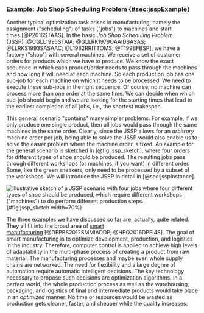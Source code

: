 ### Example: Job Shop Scheduling Problem {#sec:jsspExample}

Another typical optimization task arises in manufacturing, namely the assignment ("scheduling") of tasks ("jobs") to machines and start times&nbsp;[@P2016STAAS].
In the basic *Job Shop Scheduling Problem* (JSSP)&nbsp;[@CGLL1995STAIA; @GLLRK1979OAAIDSASAS; @LLRKS1993SASAAC; @L1982RRITTOMS; @T199BFBSP], we have a factory ("shop") with several machines.
We receive a set of customer orders for products which we have to produce.
We know the exact sequence in which each product/order needs to pass through the machines and how long it will need at each machine.
So each production job has one sub-job for each machine on which it needs to be processed.
We need to execute these sub-jobs in the right sequence.
Of course, no machine can process more than one order at the same time.
We can decide when which sub-job should begin and we are looking for the starting times that lead to the earliest completion of all jobs, i.e., the shortest makespan.

This general scenario "contains" many simpler problems.
For example, if we only produce one single product, then all jobs would pass through the same machines in the same order.
Clearly, since the JSSP allows for an *arbitrary* machine order per job, being able to solve the JSSP would also enable us to solve the easier problem where the machine order is fixed.
An example for the general scenario is sketched in [@fig:jssp_sketch], where four orders for different types of shoe should be produced.
The resulting jobs pass through different workshops (or machines, if you want) in different order.
Some, like the green sneakers, only need to be processed by a subset of the workshops.
We will introduce the JSSP in detail in [@sec:jsspInstance].

![Illustrative sketch of a JSSP scenario with four jobs where four different types of shoe should be produced, which require different workshops ("machines") to do perform different production steps.](\relative.path{jssp_sketch.svgz}){#fig:jssp_sketch width=70%}

The three examples we have discussed so far are, actually, quite related.
They all fit into the broad area of [smart manufacturing](http://en.wikipedia.org/wiki/Smart_manufacturing)&nbsp;[@DEPBS2012SMMIADDP; @HPO2016DPFI4S].
The goal of smart manufacturing is to optimize development, production, and logistics in the industry.
Therefore, computer control is applied to achieve high levels of adaptability in the multi-phase process of creating a product from raw material.
The manufacturing processes and maybe even whole supply chains are networked.
The need for flexibility and a large degree of automation require automatic intelligent decisions.
The key technology necessary to propose such decisions are optimization algorithms.
In a perfect world, the whole production process as well as the warehousing, packaging, and logistics of final and intermediate products would take place in an *optimized* manner.
No time or resources would be wasted as production gets cleaner, faster, and cheaper while the quality increases.
